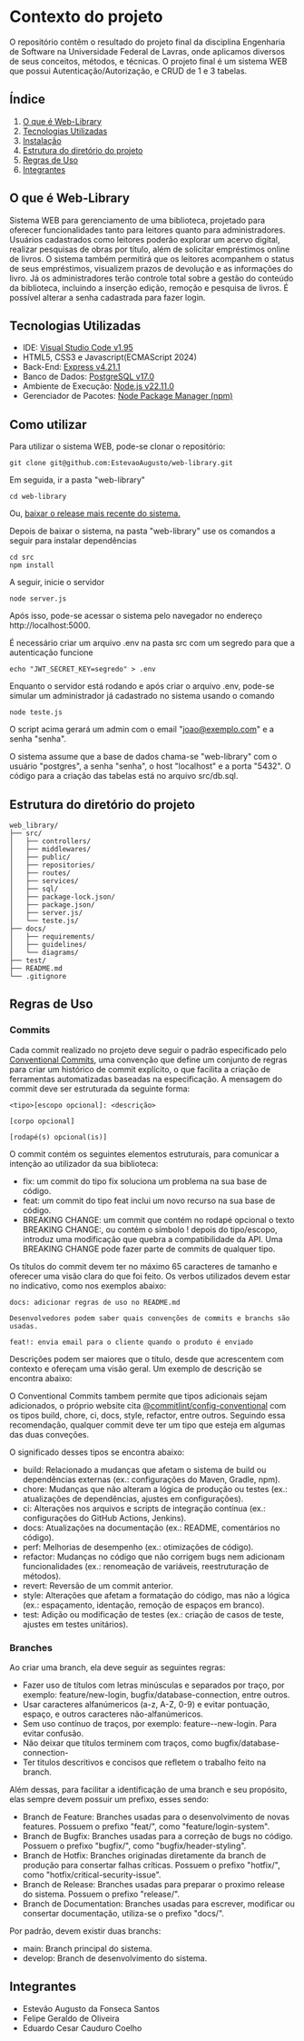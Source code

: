 # Contexto do projeto
O repositório contêm o resultado do projeto final da disciplina Engenharia de Software na Universidade Federal de Lavras, onde aplicamos diversos de seus conceitos, métodos, e técnicas. O projeto final é um sistema WEB que possui Autenticação/Autorização, e CRUD de 1 e 3 tabelas.

## Índice
1. [O que é Web-Library](#o-que-é-web-library)
2. [Tecnologias Utilizadas](#tecnologias-utilizadas)
3. [Instalação](#instalação)
4. [Estrutura do diretório do projeto](#estrutura-do-diretório-do-projeto)
5. [Regras de Uso](#regras-de-uso)
6. [Integrantes](#integrantes)

## O que é Web-Library
Sistema WEB para gerenciamento de uma biblioteca, projetado para oferecer funcionalidades tanto para leitores quanto para administradores. Usuários cadastrados como leitores poderão explorar um acervo digital, realizar pesquisas de obras por título, além de solicitar empréstimos online de livros. O sistema também permitirá que os leitores acompanhem o status de seus empréstimos, visualizem prazos de devolução e as informações do livro. Já os administradores terão controle total sobre a gestão do conteúdo da biblioteca, incluindo a inserção edição, remoção e pesquisa de livros. É possível alterar a senha cadastrada para fazer login.

## Tecnologias Utilizadas

- IDE: [Visual Studio Code v1.95](https://code.visualstudio.com/)
- HTML5, CSS3 e Javascript(ECMAScript 2024)
- Back-End: [Express v4.21.1](https://expressjs.com/)
- Banco de Dados: [PostgreSQL v17.0](https://www.postgresql.org/)
- Ambiente de Execução: [Node.js v22.11.0](https://nodejs.org/pt)
- Gerenciador de Pacotes: [Node Package Manager (npm)](https://www.npmjs.com/)

## Como utilizar

Para utilizar o sistema WEB, pode-se clonar o repositório:
```git
git clone git@github.com:EstevaoAugusto/web-library.git
```
Em seguida, ir a pasta "web-library"
```git
cd web-library
```

Ou, [baixar o release mais recente do sistema.]()

Depois de baixar o sistema, na pasta "web-library" use os comandos a seguir para instalar dependências
```git
cd src
npm install
```
A seguir, inicie o servidor
```git
node server.js
```

Após isso, pode-se acessar o sistema pelo navegador no endereço http://localhost:5000.

É necessário criar um arquivo .env na pasta src com um segredo para que a autenticação funcione
```git
echo "JWT_SECRET_KEY=segredo" > .env
```

Enquanto o servidor está rodando e após criar o arquivo .env, pode-se simular um administrador já cadastrado no sistema usando o comando
```git
node teste.js
```

O script acima gerará um admin com o email "joao@exemplo.com" e a senha "senha".

O sistema assume que a base de dados chama-se "web-library" com o usuário "postgres", a senha "senha", o host "localhost" e a porta "5432".
O código para a criação das tabelas está no arquivo src/db.sql.

## Estrutura do diretório do projeto

```
web_library/
├── src/
│   ├── controllers/
│   ├── middlewares/
│   ├── public/
│   ├── repositories/
│   ├── routes/
│   ├── services/
│   ├── sql/
│   ├── package-lock.json/
│   ├── package.json/
│   ├── server.js/
│   └── teste.js/
├── docs/
│   ├── requirements/
│   ├── guidelines/
│   └── diagrams/
├── test/
├── README.md
└── .gitignore
```

## Regras de Uso

### Commits
Cada commit realizado no projeto deve seguir o padrão especificado pelo [Conventional Commits](https://www.conventionalcommits.org/en/v1.0.0/), uma convenção que define um conjunto de regras para criar um histórico de commit explícito, o que facilita a criação de ferramentas automatizadas baseadas na especificação. A mensagem do commit deve ser estruturada da seguinte forma:

```git
<tipo>[escopo opcional]: <descrição>

[corpo opcional]

[rodapé(s) opcional(is)]
```

O commit contém os seguintes elementos estruturais, para comunicar a intenção ao utilizador da sua biblioteca:
- fix: um commit do tipo fix soluciona um problema na sua base de código.
- feat: um commit do tipo feat inclui um novo recurso na sua base de código.
- BREAKING CHANGE: um commit que contém no rodapé opcional o texto BREAKING CHANGE:, ou contém o símbolo ! depois do tipo/escopo, introduz uma modificação que quebra a compatibilidade da API. Uma BREAKING CHANGE pode fazer parte de commits de qualquer tipo.

Os títulos do commit devem ter no máximo 65 caracteres de tamanho e oferecer uma visão clara do que foi feito. Os verbos utilizados devem estar no indicativo, como nos exemplos abaixo:


```
docs: adicionar regras de uso no README.md

Desenvolvedores podem saber quais convenções de commits e branchs são usadas.
```

```
feat!: envia email para o cliente quando o produto é enviado
```

Descrições podem ser maiores que o título, desde que acrescentem com contexto e ofereçam uma visão geral. Um exemplo de descrição se encontra abaixo:

O Conventional Commits tambem permite que tipos adicionais sejam adicionados, o próprio website cita [@commitlint/config-conventional](https://github.com/conventional-changelog/commitlint) com os tipos build, chore, ci, docs, style, refactor, entre outros. Seguindo essa recomendação, qualquer commit deve ter um tipo que esteja em algumas das duas conveções. 

O significado desses tipos se encontra abaixo:

- build: Relacionado a mudanças que afetam o sistema de build ou dependências externas (ex.: configurações do Maven, Gradle, npm).
- chore: Mudanças que não alteram a lógica de produção ou testes (ex.: atualizações de dependências, ajustes em configurações).
- ci: Alterações nos arquivos e scripts de integração contínua (ex.: configurações do GitHub Actions, Jenkins).
- docs: Atualizações na documentação (ex.: README, comentários no código).
- perf: Melhorias de desempenho (ex.: otimizações de código).
- refactor: Mudanças no código que não corrigem bugs nem adicionam funcionalidades (ex.: renomeação de variáveis, reestruturação de métodos).
- revert: Reversão de um commit anterior.
- style: Alterações que afetam a formatação do código, mas não a lógica (ex.: espaçamento, identação, remoção de espaços em branco).
- test: Adição ou modificação de testes (ex.: criação de casos de teste, ajustes em testes unitários).

### Branches

Ao criar uma branch, ela deve seguir as seguintes regras:

- Fazer uso de títulos com letras minúsculas e separados por traço, por exemplo: feature/new-login, bugfix/database-connection, entre outros.
- Usar caracteres alfanúmericos (a-z, A-Z, 0-9) e evitar pontuação, espaço, e outros caracteres não-alfanúmericos.
- Sem uso contínuo de traços, por exemplo: feature--new-login. Para evitar confusão.
- Não deixar que títulos terminem com traços, como bugfix/database-connection-
- Ter titulos descritivos e concisos que refletem o trabalho feito na branch.

Além dessas, para facilitar a identificação de uma branch e seu propósito, elas sempre devem possuir um prefixo, esses sendo:

- Branch de Feature: Branches usadas para o desenvolvimento de novas features. Possuem o prefixo "feat/", como "feature/login-system".
- Branch de Bugfix: Branches usadas para a correção de bugs no código. Possuem o prefixo "bugfix/", como "bugfix/header-styling".
- Branch de Hotfix: Branches originadas diretamente da branch de produção para consertar falhas críticas. Possuem o prefixo "hotfix/", como "hotfix/critical-security-issue".
- Branch de Release: Branches usadas para preparar o proximo release do sistema. Possuem o prefixo "release/".
- Branch de Documentation: Branches usadas para escrever, modificar ou consertar documentação, utiliza-se o prefixo "docs/".

Por padrão, devem existir duas branchs:

- main: Branch principal do sistema.
- develop: Branch de desenvolvimento do sistema.

## Integrantes

- Estevão Augusto da Fonseca Santos
- Felipe Geraldo de Oliveira
- Eduardo Cesar Cauduro Coelho
